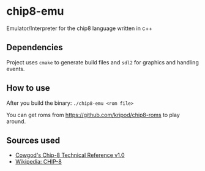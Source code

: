# chip8-emu
Emulator/Interpreter for the chip8 language written in c++

## Dependencies

Project uses `cmake` to generate build files and `sdl2` for graphics and handling events.

## How to use

After you build the binary:
`./chip8-emu <rom file>`

You can get roms from https://github.com/kripod/chip8-roms to play around.

## Sources used

- [Cowgod's Chip-8 Technical Reference v1.0](http://devernay.free.fr/hacks/chip8/C8TECH10.HTM)
- [Wikipedia: CHIP-8](https://en.wikipedia.org/wiki/CHIP-8)
